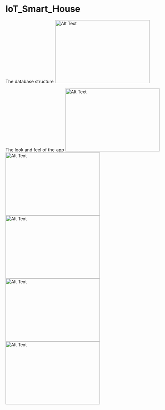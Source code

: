 # IoT_Smart_House

The database structure
<img src="https://github.com/user-attachments/assets/7f599a87-35d0-4ffb-a219-7f7d25be05a5" alt="Alt Text" width="300" height="200">

The look and feel of the app
<img src="https://github.com/user-attachments/assets/cab6ec4d-05de-4217-ab44-5d6b08e4e52c" alt="Alt Text" width="300" height="200">
<img src="https://github.com/user-attachments/assets/fc0b159a-8736-435a-b1f1-4ef0b3d9026b" alt="Alt Text" width="300" height="200">
<img src="https://github.com/user-attachments/assets/07ad4c20-6f72-4cd3-b425-b2cf83b17a72" alt="Alt Text" width="300" height="200">
<img src="https://github.com/user-attachments/assets/746aabac-b9ef-4600-949d-82c12a249913" alt="Alt Text" width="300" height="200">
<img src="https://github.com/user-attachments/assets/9be1abf4-ec14-4e6e-bb34-b33edb488c6c" alt="Alt Text" width="300" height="200">
